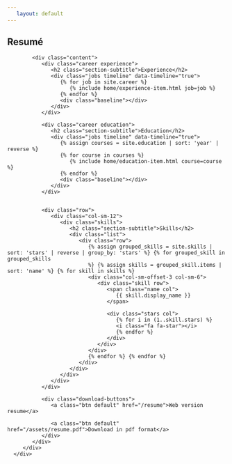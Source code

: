 ```yaml
---
   layout: default
---
```


   <section id="resume" class="resume">
      <div class="inner">
         <div class="container">
            <div class="title">
               <h2 class="section-title">Resumé</h2>               
            </div>
            
            <div class="content">
               <div class="career experience">
                  <h2 class="section-subtitle">Experience</h2>
                  <div class="jobs timeline" data-timeline="true">
                     {% for job in site.career %} 
                        {% include home/experience-item.html job=job %} 
                     {% endfor %}
                     <div class="baseline"></div>
                  </div>                  
               </div>

               <div class="career education">
                  <h2 class="section-subtitle">Education</h2>
                  <div class="jobs timeline" data-timeline="true">
                     {% assign courses = site.education | sort: 'year' | reverse %} 
                     {% for course in courses %} 
                        {% include home/education-item.html course=course %} 
                     {% endfor %}
                     <div class="baseline"></div>
                  </div>
               </div>

            
               <div class="row">
                  <div class="col-sm-12">
                     <div class="skills">
                        <h2 class="section-subtitle">Skills</h2>
                        <div class="list">
                           <div class="row">
                              {% assign grouped_skills = site.skills | sort: 'stars' | reverse | group_by: 'stars' %} {% for grouped_skill in grouped_skills
                              %} {% assign skills = grouped_skill.items | sort: 'name' %} {% for skill in skills %}
                              <div class="col-sm-offset-3 col-sm-6">
                                 <div class="skill row">
                                    <span class="name col">
                                       {{ skill.display_name }}
                                    </span>
            
                                    <div class="stars col">
                                       {% for i in (1..skill.stars) %}
                                       <i class="fa fa-star"></i>
                                       {% endfor %}
                                    </div>
                                 </div>
                              </div>
                              {% endfor %} {% endfor %}
                           </div>
                        </div>
                     </div>
                  </div>
               </div>
            
               <div class="download-buttons">
                  <a class="btn default" href="/resume">Web version resume</a>
            
                  <a class="btn default" href="/assets/resume.pdf">Download in pdf format</a>
               </div>
            </div>
         </div>
      </div>
   </section>